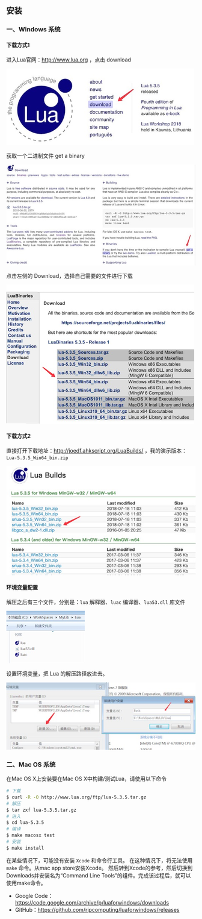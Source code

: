 ## 安装

### 一、Windows 系统

#### 下载方式1

进入Lua官网：http://www.lua.org ，点击 download

![](../assets/images/win-install.jpg)

获取一个二进制文件 get a binary

![](../assets/images/win-install-2.jpg)

点击左侧的 Download，选择自己需要的文件进行下载

![](../assets/images/win-install-3.png)

#### 下载方式2

直接打开下载地址：http://joedf.ahkscript.org/LuaBuilds/ ，我的演示版本：`Lua-5.3.5_Win64_bin.zip`

![](../assets/images/install.jpg)

#### 环境变量配置
解压之后有三个文件，分别是：`lua` 解释器、`luac` 编译器、`lua53.dll` 库文件

![](../assets/images/install-2.jpg)

设置环境变量，把 Lua 的解压路径放进去。

![](../assets/images/install-3.jpg)

### 二、Mac OS 系统
在Mac OS X上安装要在Mac OS X中构建/测试Lua，请使用以下命令
```bash
# 下载
$ curl -R -O http://www.lua.org/ftp/lua-5.3.5.tar.gz
# 解压
$ tar zxf lua-5.3.5.tar.gz
# 进入
$ cd lua-5.3.5
# 编译
$ make macosx test
# 安装
$ make install
```
在某些情况下，可能没有安装 `Xcode` 和命令行工具。 在这种情况下，将无法使用 `make` 命令。从mac app store安装Xcode。 然后转到Xcode的参考，然后切换到Downloads并安装名为“Command Line Tools”的组件。完成该过程后，就可以使用make命令。

- Google Code：https://code.google.com/archive/p/luaforwindows/downloads
- GitHub：https://github.com/rjpcomputing/luaforwindows/releases
